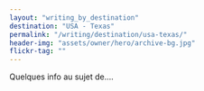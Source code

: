 ```yaml
---
layout: "writing_by_destination"
destination: "USA - Texas"
permalink: "/writing/destination/usa-texas/"
header-img: "assets/owner/hero/archive-bg.jpg"
flickr-tag: ""
---
```


Quelques info au sujet de....